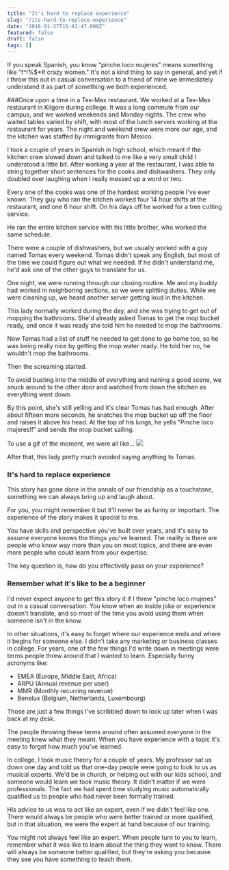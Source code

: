 ```yaml
---
title: "It's hard to replace experience"
slug: "/its-hard-to-replace-experience"
date: "2016-01-27T15:41:47.000Z"
featured: false
draft: false
tags: []
---
```


If you speak Spanish, you know "pinche loco mujeres" means something like "f^!%$*# crazy women." It's not a kind thing to say in general, and yet if I throw this out in casual conversation to a friend of mine we immediately understand it as part of something we both experienced.

###Once upon a time in a Tex-Mex restaurant.
We worked at a Tex-Mex restaurant in Kilgore during college. It was a long commute from our campus, and we worked weekends and Monday nights. The crew who waited tables varied by shift, with most of the lunch servers working at the restaurant for years. The night and weekend crew were more our age, and the kitchen was staffed by immigrants from Mexico.

I took a couple of years in Spanish in high school, which meant if the kitchen crew slowed down and talked to me like a very small child I understood a little bit. After working a year at the restaurant, I was able to string together short sentences for the cooks and dishwashers. They only doubled over laughing when I really messed up a word or two.

Every one of the cooks was one of the hardest working people I've ever known. They guy who ran the kitchen worked four 14 hour shifts at the restaurant, and one 6 hour shift. On his days off he worked for a tree cutting service. 

He ran the entire kitchen service with his little brother, who worked the same schedule. 

There were a couple of dishwashers, but we usually worked with a guy named Tomas every weekend. Tomas didn't speak any English, but most of the time we could figure out what we needed. If he didn't understand me, he'd ask one of the other guys to translate for us.

One night, we were running through our closing routine. Me and my buddy had worked in neighboring sections, so we were splitting duties. While we were cleaning up, we heard another server getting loud in the kitchen.

This lady normally worked during the day, and she was trying to get out of mopping the bathrooms. She'd already asked Tomas to get the mop bucket ready, and once it was ready she told him he needed to mop the bathrooms.

Now Tomas had a list of stuff he needed to get done to go home too, so he was being really nice by getting the mop water ready. He told her no, he wouldn't mop the bathrooms. 

Then the screaming started. 

To avoid busting into the middle of everything and ruining a good scene, we snuck around to the other door and watched from down the kitchen as everything went down. 

By this point, she's still yelling and it's clear Tomas has had enough. After about fifteen more seconds, he snatches the mop bucket up off the floor and raises it above his head. At the top of his lungs, he yells "Pinche loco mujeres!!" and sends the mop bucket sailing. 

To use a gif of the moment, we were all like...
![](http://i.giphy.com/xT77XWum9yH7zNkFW0.gif)

After that, this lady pretty much avoided saying anything to Tomas.

### It's hard to replace experience
This story has gone done in the annals of our friendship as a touchstone, something we can always bring up and laugh about. 

For you, you might remember it but it'll never be as funny or important. The experience of the story makes it special to me.

You have skills and perspective you've built over years, and it's easy to assume everyone knows the things you've learned. The reality is there are people who know way more than you on most topics, and there are even more people who could learn from your expertise.

The key question is, how do you effectively pass on your experience?

### Remember what it's like to be a beginner
I'd never expect anyone to get this story it if I threw "pinche loco mujeres" out in a casual conversation. You know when an inside joke or experience doesn't translate, and so most of the time you avoid using them when someone isn't in the know.

In other situations, it's easy to forget where our experience ends and where it begins for someone else. I didn't take any marketing or business classes in college. For years, one of the few things I'd write down in meetings were terms people threw around that I wanted to learn. Especially funny acronyms like:

- EMEA (Europe, Middle East, Africa)
- ARPU (Annual revenue per user)
- MMR (Monthly recurring revenue)
- Benelux (Belgium, Netherlands, Luxembourg)

Those are just a few things I've scribbled down to look up later when I was back at my desk.

The people throwing these terms around often assumed everyone in the meeting knew what they meant. When you have experience with a topic it's easy to forget how much you've learned.

In college, I took music theory for a couple of years. My professor sat us down one day and told us that one-day people were going to look to us as musical experts. We'd be in church, or helping out with our kids school, and someone would learn we took music theory. It didn't matter if we were professionals. The fact we had spent time studying music automatically qualified us to people who had never been formally trained. 

His advice to us was to act like an expert, even if we didn't feel like one. There would always be people who were better trained or more qualified, but in that situation, we were the expert at hand because of our training.

You might not always feel like an expert. When people turn to you to learn, remember what it was like to learn about the thing they want to know. There will  always be someone better qualified, but they're asking you because they see you have something to teach them.
